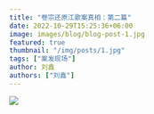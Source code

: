 ```yaml
---
title: "卷宗还原江歌案真相：第二篇"
date: 2022-10-29T15:25:36+06:00
image: images/blog/blog-post-1.jpg
featured: true
thumbnail: "/img/posts/1.jpg"
tags: ["案发现场"]
author: 刘鑫
authors: ["刘鑫"]
---
```

<!-- ![Drag Racing](/img/posts/2_compressed.jpg)  -->
<img src="https://db3pap007files.storage.live.com/y4mjhszaIS3fyfCvLmi_9yvBXMv4kBtWcMYRsO0do_DZw6EcNun9ht27iN1nhpQubEKXFC8LC6WXZgVHYvkRarq7S7nbqsZetzdd2ViVlIYwFVsi6FpxzXDx0ze-ZCVT1TjSVyDhrXk6M43oPCQBH4ZrpKdibbE1Rzx-YUvoYKa_JTEPzmdvPC_fioCCfnstaLQ?width=662&height=14733&cropmode=none"/>